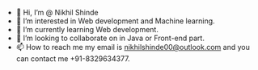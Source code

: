 - 👋 Hi, I’m @ Nikhil Shinde
- 👀 I’m interested in Web development and Machine learning.
- 🌱 I’m currently learning Web development.
- 💞️ I’m looking to collaborate on in Java or Front-end part.
- 📫 How to reach me my email is nikhilshinde00@outlook.com and you can contact me +91-8329634377.

<!---
nikhil00shinde/nikhil00shinde is a ✨ special ✨ repository because its `README.md` (this file) appears on your GitHub profile.
You can click the Preview link to take a look at your changes.
--->
